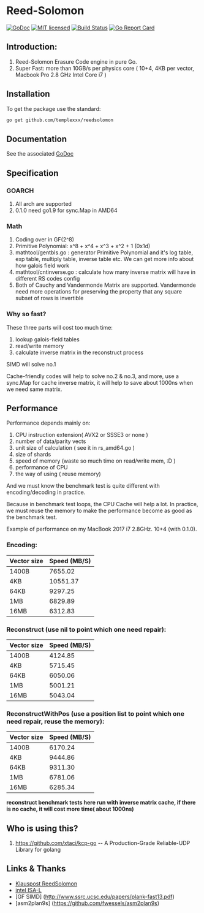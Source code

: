# Reed-Solomon

[![GoDoc][1]][2] [![MIT licensed][3]][4] [![Build Status][5]][6] [![Go Report Card][7]][8] 

[1]: https://godoc.org/github.com/templexxx/reedsolomon?status.svg
[2]: https://godoc.org/github.com/templexxx/reedsolomon
[3]: https://img.shields.io/badge/license-MIT-blue.svg
[4]: LICENSE
[5]: https://travis-ci.org/templexxx/reedsolomon.svg?branch=master
[6]: https://travis-ci.org/templexxx/reedsolomon
[7]: https://goreportcard.com/badge/github.com/templexxx/reedsolomon
[8]: https://goreportcard.com/report/github.com/templexxx/reedsolomon


## Introduction:
1.  Reed-Solomon Erasure Code engine in pure Go.
2.  Super Fast: more than 10GB/s per physics core ( 10+4, 4KB per vector, Macbook Pro 2.8 GHz Intel Core i7 )

## Installation
To get the package use the standard:
```bash
go get github.com/templexxx/reedsolomon
```

## Documentation
See the associated [GoDoc](http://godoc.org/github.com/templexxx/reedsolomon)

## Specification
### GOARCH
1. All arch are supported
2. 0.1.0 need go1.9 for sync.Map in AMD64

### Math
1. Coding over in GF(2^8)
2. Primitive Polynomial: x^8 + x^4 + x^3 + x^2 + 1 (0x1d)
3. mathtool/gentbls.go : generator Primitive Polynomial and it's log table, exp table, multiply table, inverse table etc. We can get more info about how galois field work
4. mathtool/cntinverse.go : calculate how many inverse matrix will have in different RS codes config
5. Both of Cauchy and Vandermonde Matrix are supported. Vandermonde need more operations for preserving the property that any square subset of rows is invertible

### Why so fast?
These three parts will cost too much time:

1. lookup galois-field tables
2. read/write memory
3. calculate inverse matrix in the reconstruct process

SIMD will solve no.1

Cache-friendly codes will help to solve no.2 & no.3, and more, use a sync.Map for cache inverse matrix, it will help to save about 1000ns when we need same matrix. 

## Performance

Performance depends mainly on:

1. CPU instruction extension( AVX2 or SSSE3 or none )
2. number of data/parity vects
3. unit size of calculation ( see it in rs_amd64.go )
4. size of shards
5. speed of memory (waste so much time on read/write mem, :D )
6. performance of CPU
7. the way of using ( reuse memory)

And we must know the benchmark test is quite different with encoding/decoding in practice.

Because in benchmark test loops, the CPU Cache will help a lot. In practice, we must reuse the memory to make the performance become as good as the benchmark test.

Example of performance on my MacBook 2017 i7 2.8GHz. 10+4 (with 0.1.0).

### Encoding:

| Vector size | Speed (MB/S) |
|----------------|--------------|
| 1400B              |    7655.02  |
| 4KB              |       10551.37  |
| 64KB              |       9297.25 |
| 1MB              |      6829.89 |
| 16MB              |      6312.83 |

### Reconstruct (use nil to point which one need repair):

| Vector size | Speed (MB/S) |
|----------------|--------------|
| 1400B              |    4124.85  |
| 4KB              |       5715.45 |
| 64KB              |       6050.06 |
| 1MB              |      5001.21 |
| 16MB              |      5043.04 |

### ReconstructWithPos (use a position list to point which one need repair, reuse the memory):

| Vector size | Speed (MB/S) |
|----------------|--------------|
| 1400B              |    6170.24  |
| 4KB              |       9444.86 |
| 64KB              |       9311.30 |
| 1MB              |      6781.06 |
| 16MB              |      6285.34 |

**reconstruct benchmark tests here run with inverse matrix cache, if there is no cache, it will cost more time( about 1000ns)**

## Who is using this?

1. https://github.com/xtaci/kcp-go -- A Production-Grade Reliable-UDP Library for golang

## Links & Thanks
* [Klauspost ReedSolomon](https://github.com/klauspost/reedsolomon)
* [intel ISA-L](https://github.com/01org/isa-l)
* [GF SIMD] (http://www.ssrc.ucsc.edu/papers/plank-fast13.pdf)
* [asm2plan9s] (https://github.com/fwessels/asm2plan9s)
